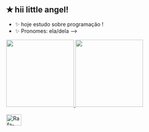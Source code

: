 ## ✭ hii little angel!

- ✨ hoje estudo sobre programação !
- ✨ Pronomes: ela/dela
-->
<div>
  <a href="https://github.com/aggiers">
  <img height="180em" src="https://github-readme-stats.vercel.app/api?username=aggiers&show_icons=true&theme=gotham&include_all_commits-true&count_private-true"/>
  <img height="180em" src="https://github-readme-stats.vercel.app/api/top-langs/?username=aggiers&layout-compact&langs_count-16&theme=gotham"/>
</div>
</div style="display: inline_block"><br>
   <img align="center" alt="Rafa-CSS" height="30" width="40" src="https://raw.githubusercontent.com/devicons/master/icons/css/css-original.svg">
</div>
          
